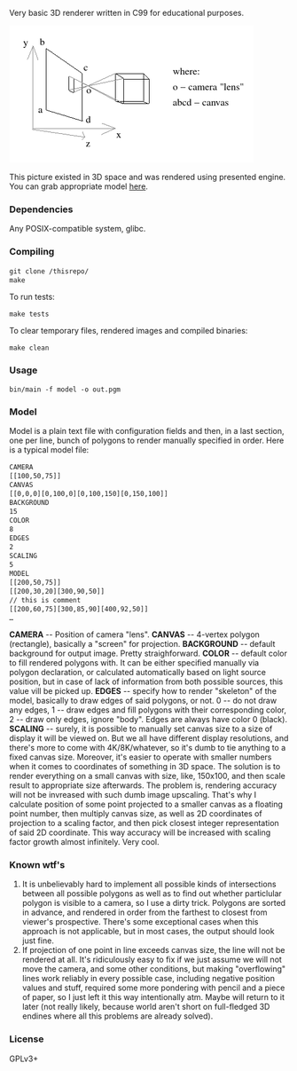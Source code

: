 Very basic 3D renderer written in C99 for educational purposes.

![](/visualization.png)

This picture existed in 3D space and was rendered using presented engine. You can grab appropriate model [here](/models/visualization.pepe).

### Dependencies

Any POSIX-compatible system, glibc.

### Compiling

```
git clone /thisrepo/
make
```

To run tests:

```
make tests
```

To clear temporary files, rendered images and compiled binaries:

```
make clean
```

### Usage

```
bin/main -f model -o out.pgm
```

### Model

Model is a plain text file with configuration fields and then, in a last section, one per line, bunch of polygons to render manually specified in order. Here is a typical model file:

```
CAMERA
[[100,50,75]]
CANVAS
[[0,0,0][0,100,0][0,100,150][0,150,100]]
BACKGROUND
15
COLOR
8
EDGES
2
SCALING
5
MODEL
[[200,50,75]]
[[200,30,20][300,90,50]]
// this is comment
[[200,60,75][300,85,90][400,92,50]]
…
```

**CAMERA** -- Position of camera "lens".
**CANVAS** -- 4-vertex polygon (rectangle), basically a "screen" for projection.
**BACKGROUND** -- default background for output image. Pretty straighforward.
**COLOR** -- default color to fill rendered polygons with. It can be either specified manually via polygon declaration, or calculated automatically based on light source position, but in case of lack of information from both possible sources, this value vill be picked up.
**EDGES** -- specify how to render "skeleton" of the model, basically to draw edges of said polygons, or not. 0 -- do not draw any edges, 1 -- draw edges and fill polygons with their corresponding color, 2 -- draw only edges, ignore "body". Edges are always have color 0 (black).
**SCALING** -- surely, it is possible to manually set canvas size to a size of display it will be viewed on. But we all have different display resolutions, and there's more to come with 4K/8K/whatever, so it's dumb to tie anything to a fixed canvas size. Moreover, it's easier to operate with smaller numbers when it comes to coordinates of something in 3D space. The solution is to render everything on a small canvas with size, like, 150x100, and then scale result to appropriate size afterwards. The problem is, rendering accuracy will not be invreased with such dumb image upscaling. That's why I calculate position of some point projected to a smaller canvas as a floating point number, then multiply canvas size, as well as 2D coordinates of projection to a scaling factor, and then pick closest integer representation of said 2D coordinate. This way accuracy will be increased with scaling factor growth almost infinitely. Very cool.

### Known wtf's

1. It is unbelievably hard to implement all possible kinds of intersections between all possible polygons as well as to find out whether particlular polygon is visible to a camera, so I use a dirty trick. Polygons are sorted in advance, and rendered in order from the farthest to closest from viewer's prospective. There's some exceptional cases when this approach is not applicable, but in most cases, the output should look just fine.
2. If projection of one point in line exceeds canvas size, the line will not be rendered at all. It's ridiculously easy to fix if we just assume we will not move the camera, and some other conditions, but making "overflowing" lines work reliably in every possible case, including negative position values and stuff, required some more pondering with pencil and a piece of paper, so I just left it this way intentionally atm. Maybe will return to it later (not really likely, because world aren't short on full-fledged 3D endines where all this problems are already solved).

### License

GPLv3+
